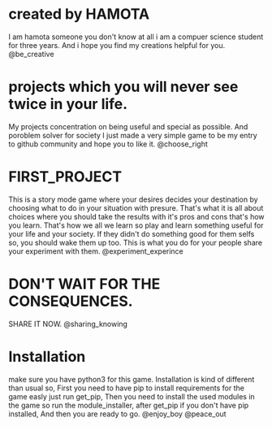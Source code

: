 # created by HAMOTA
I am hamota someone you don't know at all i am a compuer science student for three years.
And i hope you find my creations helpful for you.
@be_creative

# projects which you will never see twice in your life.
My projects concentration on being useful and special as possible.
And poroblem solver for society
I just made a very simple game to be my entry to github community and hope you to like it.
@choose_right

# FIRST_PROJECT
This is a story mode game where your desires decides your destination by choosing what to do in your situation with presure.
That's what it is all about choices where you should take the results with it's pros and cons that's how you learn.
That's how we all we learn so play and learn something useful for your life and your society.
If they didn't do something good for them selfs so, you should wake them up too.
This is what you do for your people share your experiment with them.
@experiment_experince

# DON'T WAIT FOR THE CONSEQUENCES.
SHARE IT NOW.
@sharing_knowing

# Installation
make sure you have python3 for this game.
Installation is kind of different than usual so,
First you need to have pip to install requirements for the game easly just run get_pip,
Then you need to install the used modules in the game so run the module_installer,
after get_pip if you don't have pip installed,
And then you are ready to go.
@enjoy_boy
@peace_out
